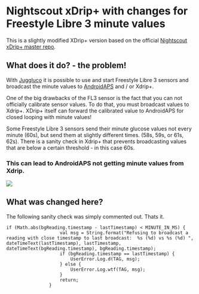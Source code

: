 # Nightscout xDrip+ with changes for Freestyle Libre 3 minute values 

This is a slightly modified XDrip+ version based on the official <a href="https://github.com/nightscoutfoundation/xdrip/">Nightscout xDrip+ master repo</a>.



## What does it do? - the problem!

With <a href="http://jkaltes.byethost16.com/Juggluco/mgdL/index.html?i=1">Juggluco</a> it is possible to use and start Freestyle Libre 3 sensors and broadcast the minute values to <a href="https://github.com/nightscout/AndroidAPS">AndroidAPS</a> and / or Xdrip+.

One of the big drawbacks of the FL3 sensor is the fact that you can not officially calibrate sensor values. To do that, you must broadcast values to Xdrip+. XDrip+ itself can forward the calibrated value to AndroidAPS for closed looping with minute values!

Some Freestyle Libre 3 sensors send their minute glucose values not every minute (60s), but send them at slightly different times. (58s, 59s, or 61s, 62s). There is a sanity check in Xdrip+ that prevents broadcasting values that are below a certain threshold - in this case 60s.

### This can lead to AndroidAPS not getting minute values from Xdrip. 

<img src="https://insulinclub.de/core/index.php?attachment/20160-05df8019-445d-438e-8236-6e9b1c7b348b-jpeg/">


## What was changed here?

The following sanity check was simply commented out. Thats it.

```
if (Math.abs(bgReading.timestamp - lastTimestamp) < MINUTE_IN_MS) {
                    val msg = String.format("Refusing to broadcast a reading with close timestamp to last broadcast:  %s (%d) vs %s (%d) ", dateTimeText(lastTimestamp), lastTimestamp, dateTimeText(bgReading.timestamp), bgReading.timestamp);
                    if (bgReading.timestamp == lastTimestamp) {
                        UserError.Log.d(TAG, msg);
                    } else {
                        UserError.Log.wtf(TAG, msg);
                    }
                    return;
                }
```

